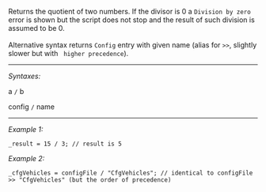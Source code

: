 Returns the quotient of two numbers. If the divisor is 0 a `Division by zero` error is shown but the script does not stop and the result of such division is assumed to be 0.<br><br>
Alternative syntax returns `Config` entry with given name (alias for `>>`, slightly slower but with ` higher precedence`).


---
*Syntaxes:*

a `/` b

config `/` name

---
*Example 1:*

```sqf
_result = 15 / 3; // result is 5
```

*Example 2:*

```sqf
_cfgVehicles = configFile / "CfgVehicles"; // identical to configFile >> "CfgVehicles" (but the order of precedence)
```